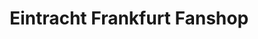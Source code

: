 ---
title: "Eintracht Frankfurt Fanshop"
url: /frankfurt-am-main/eintracht-frankfurt-fanshop/
shop: Sport
---